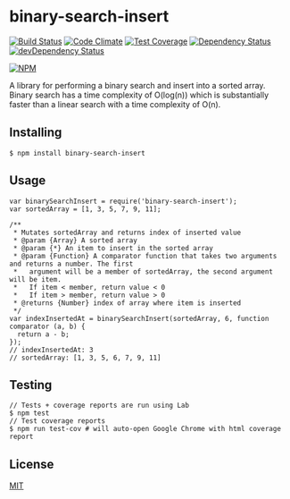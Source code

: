 binary-search-insert
====================
[![Build Status](https://travis-ci.org/cflynn07/binary-search-insert.svg)](https://travis-ci.org/cflynn07/binary-search-insert)
[![Code Climate](https://codeclimate.com/github/cflynn07/binary-search-insert/badges/gpa.svg)](https://codeclimate.com/github/cflynn07/binary-search-insert)
[![Test Coverage](https://codeclimate.com/github/cflynn07/binary-search-insert/badges/coverage.svg)](https://codeclimate.com/github/cflynn07/binary-search-insert)
[![Dependency Status](https://david-dm.org/cflynn07/binary-search-insert.svg)](https://david-dm.org/cflynn07/binary-search-insert)
[![devDependency Status](https://david-dm.org/cflynn07/binary-search-insert/dev-status.svg)](https://david-dm.org/cflynn07/binary-search-insert#info=devDependencies)

[![NPM](https://nodei.co/npm/binary-search-insert.png?compact=true)](https://nodei.co/npm/binary-search-insert/)

A library for performing a binary search and insert into a sorted array.  
Binary search has a time complexity of O(log(n)) which is substantially faster than a linear search
with a time complexity of O(n).

Installing
----------
```
$ npm install binary-search-insert
```

Usage
-----
```
var binarySearchInsert = require('binary-search-insert');
var sortedArray = [1, 3, 5, 7, 9, 11];

/**
 * Mutates sortedArray and returns index of inserted value
 * @param {Array} A sorted array
 * @param {*} An item to insert in the sorted array
 * @param {Function} A comparator function that takes two arguments and returns a number. The first
 *   argument will be a member of sortedArray, the second argument will be item.
 *   If item < member, return value < 0
 *   If item > member, return value > 0
 * @returns {Number} index of array where item is inserted
 */
var indexInsertedAt = binarySearchInsert(sortedArray, 6, function comparator (a, b) {
  return a - b;
});
// indexInsertedAt: 3
// sortedArray: [1, 3, 5, 6, 7, 9, 11]
```

Testing
-------
```
// Tests + coverage reports are run using Lab
$ npm test
// Test coverage reports
$ npm run test-cov # will auto-open Google Chrome with html coverage report
```

License
-------
[MIT](https://raw.githubusercontent.com/cflynn07/binary-search-insert/master/LICENSE)
